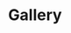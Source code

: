 ---
ShowBreadCrumbs: false
title: Gallery
images: ""
disableShare: true
hideMeta: true
hideFooter: true
---
